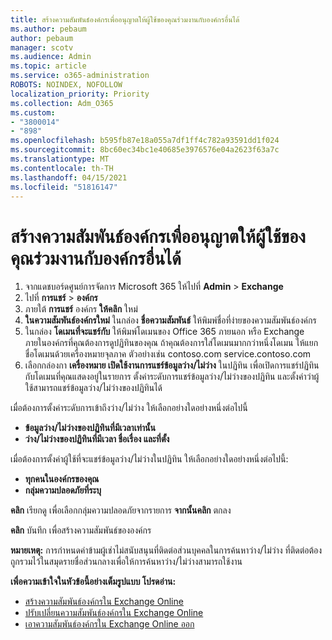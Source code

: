 ```yaml
---
title: สร้างความสัมพันธ์องค์กรเพื่ออนุญาตให้ผู้ใช้ของคุณร่วมงานกับองค์กรอื่นได้
ms.author: pebaum
author: pebaum
manager: scotv
ms.audience: Admin
ms.topic: article
ms.service: o365-administration
ROBOTS: NOINDEX, NOFOLLOW
localization_priority: Priority
ms.collection: Adm_O365
ms.custom:
- "3800014"
- "898"
ms.openlocfilehash: b595fb87e18a055a7df1ff4c782a93591dd1f024
ms.sourcegitcommit: 8bc60ec34bc1e40685e3976576e04a2623f63a7c
ms.translationtype: MT
ms.contentlocale: th-TH
ms.lasthandoff: 04/15/2021
ms.locfileid: "51816147"
---
```

# <a name="create-an-organization-relationship-to-allow-your-users-to-collaborate-with-another-organization"></a>สร้างความสัมพันธ์องค์กรเพื่ออนุญาตให้ผู้ใช้ของคุณร่วมงานกับองค์กรอื่นได้

1. จากแดชบอร์ดศูนย์การจัดการ Microsoft 365 ให้ไปที่ **Admin**  >  **Exchange**
2. ไปที่ **การแชร์**  >  **องค์กร**
3. ภายใต้ **การแชร์** องค์กร **ให้คลิก** ใหม่
4. **ในความสัมพันธ์องค์กรใหม่** ในกล่อง **ชื่อความสัมพันธ์** ให้พิมพ์ชื่อที่ง่ายของความสัมพันธ์องค์กร
5. ในกล่อง **โดเมนที่จะแชร์กับ** ให้พิมพ์โดเมนของ Office 365 ภายนอก หรือ Exchange ภายในองค์กรที่คุณต้องการดูปฏิทินของคุณ ถ้าคุณต้องการใส่โดเมนมากกว่าหนึ่งโดเมน ให้แยกชื่อโดเมนด้วยเครื่องหมายจุลภาค ตัวอย่างเช่น contoso.com service.contoso.com
6. เลือกกล่องกา **เครื่องหมาย เปิดใช้งานการแชร์ข้อมูลว่าง/ไม่ว่าง** ในปฏิทิน เพื่อเปิดการแชร์ปฏิทินกับโดเมนที่คุณแสดงอยู่ในรายการ ตั้งค่าระดับการแชร์ข้อมูลว่าง/ไม่ว่างของปฏิทิน และตั้งค่าว่าผู้ใช้สามารถแชร์ข้อมูลว่าง/ไม่ว่างของปฏิทินได้  

เมื่อต้องการตั้งค่าระดับการเข้าถึงว่าง/ไม่ว่าง ให้เลือกอย่างใดอย่างหนึ่งต่อไปนี้

- **ข้อมูลว่าง/ไม่ว่างของปฏิทินที่มีเวลาเท่านั้น**
- **ว่าง/ไม่ว่างของปฏิทินที่มีเวลา ชื่อเรื่อง และที่ตั้ง**  

 เมื่อต้องการตั้งค่าผู้ใช้ที่จะแชร์ข้อมูลว่าง/ไม่ว่างในปฏิทิน ให้เลือกอย่างใดอย่างหนึ่งต่อไปนี้:

- **ทุกคนในองค์กรของคุณ**
- **กลุ่มความปลอดภัยที่ระบุ**  

**คลิก** เรียกดู เพื่อเลือกกลุ่มความปลอดภัยจากรายการ **จากนั้นคลิก** ตกลง

**คลิก** บันทึก เพื่อสร้างความสัมพันธ์ขององค์กร  

**หมายเหตุ:** การกําหนดค่าข้ามผู้เช่าไม่สนับสนุนที่ติดต่อส่วนบุคคลในการค้นหาว่าง/ไม่ว่าง ที่ติดต่อต้องถูกรวมไว้ในสมุดรายชื่อส่วนกลางเพื่อให้การค้นหาว่าง/ไม่ว่างสามารถใช้งาน

**เพื่อความเข้าใจในหัวข้อนี้อย่างเต็มรูปแบบ โปรดอ่าน:**

- [สร้างความสัมพันธ์องค์กรใน Exchange Online](https://docs.microsoft.com/exchange/sharing/organization-relationships/create-an-organization-relationship)
- [ปรับเปลี่ยนความสัมพันธ์องค์กรใน Exchange Online](https://docs.microsoft.com/exchange/sharing/organization-relationships/modify-an-organization-relationship)
- [เอาความสัมพันธ์องค์กรใน Exchange Online ออก](https://docs.microsoft.com/exchange/sharing/organization-relationships/remove-an-organization-relationship)
